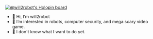 [![@will2robot's Holopin board](https://holopin.io/api/user/board?user=will2robot)](https://holopin.io/@will2robot)

- 👋 Hi, I’m will2robot
- 👀 I’m interested in robots, computer security, and mega scary video game.
- 🌱 I don't know what I want to do yet.

<!---
will2robot/will2robot is a ✨ special ✨ repository because its `README.md` (this file) appears on your GitHub profile.
You can click the Preview link to take a look at your changes.
--->
